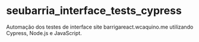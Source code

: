 # seubarria_interface_tests_cypress
Automação dos testes de interface site barrigareact.wcaquino.me utilizando Cypress, Node.js e JavaScript.

